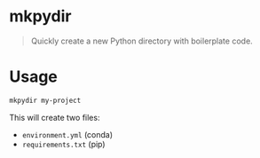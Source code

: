 # mkpydir
> Quickly create a new Python directory with boilerplate code.

# Usage
```bash
mkpydir my-project
```

This will create two files:
- `environment.yml` (conda)
- `requirements.txt` (pip)

